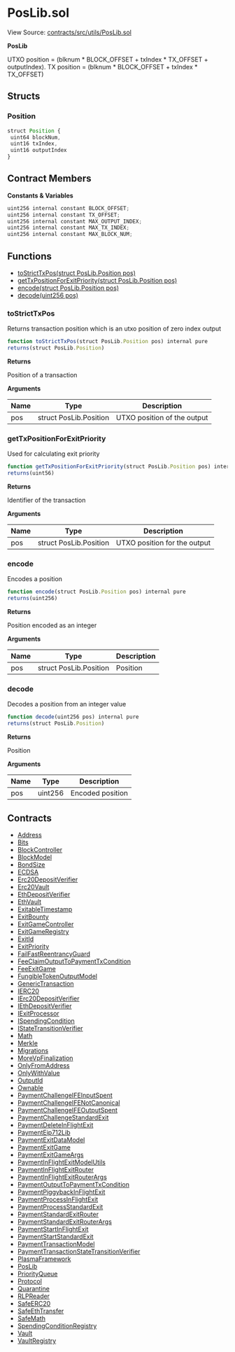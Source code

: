# PosLib.sol

View Source: [contracts/src/utils/PosLib.sol](../../contracts/src/utils/PosLib.sol)

**PosLib**

UTXO position = (blknum * BLOCK_OFFSET + txIndex * TX_OFFSET + outputIndex).
TX position = (blknum * BLOCK_OFFSET + txIndex * TX_OFFSET)

## Structs
### Position

```js
struct Position {
 uint64 blockNum,
 uint16 txIndex,
 uint16 outputIndex
}
```

## Contract Members
**Constants & Variables**

```js
uint256 internal constant BLOCK_OFFSET;
uint256 internal constant TX_OFFSET;
uint256 internal constant MAX_OUTPUT_INDEX;
uint256 internal constant MAX_TX_INDEX;
uint256 internal constant MAX_BLOCK_NUM;

```

## Functions

- [toStrictTxPos(struct PosLib.Position pos)](#tostricttxpos)
- [getTxPositionForExitPriority(struct PosLib.Position pos)](#gettxpositionforexitpriority)
- [encode(struct PosLib.Position pos)](#encode)
- [decode(uint256 pos)](#decode)

### toStrictTxPos

Returns transaction position which is an utxo position of zero index output

```js
function toStrictTxPos(struct PosLib.Position pos) internal pure
returns(struct PosLib.Position)
```

**Returns**

Position of a transaction

**Arguments**

| Name        | Type           | Description  |
| ------------- |------------- | -----|
| pos | struct PosLib.Position | UTXO position of the output | 

### getTxPositionForExitPriority

Used for calculating exit priority

```js
function getTxPositionForExitPriority(struct PosLib.Position pos) internal pure
returns(uint56)
```

**Returns**

Identifier of the transaction

**Arguments**

| Name        | Type           | Description  |
| ------------- |------------- | -----|
| pos | struct PosLib.Position | UTXO position for the output | 

### encode

Encodes a position

```js
function encode(struct PosLib.Position pos) internal pure
returns(uint256)
```

**Returns**

Position encoded as an integer

**Arguments**

| Name        | Type           | Description  |
| ------------- |------------- | -----|
| pos | struct PosLib.Position | Position | 

### decode

Decodes a position from an integer value

```js
function decode(uint256 pos) internal pure
returns(struct PosLib.Position)
```

**Returns**

Position

**Arguments**

| Name        | Type           | Description  |
| ------------- |------------- | -----|
| pos | uint256 | Encoded position | 

## Contracts

* [Address](Address.md)
* [Bits](Bits.md)
* [BlockController](BlockController.md)
* [BlockModel](BlockModel.md)
* [BondSize](BondSize.md)
* [ECDSA](ECDSA.md)
* [Erc20DepositVerifier](Erc20DepositVerifier.md)
* [Erc20Vault](Erc20Vault.md)
* [EthDepositVerifier](EthDepositVerifier.md)
* [EthVault](EthVault.md)
* [ExitableTimestamp](ExitableTimestamp.md)
* [ExitBounty](ExitBounty.md)
* [ExitGameController](ExitGameController.md)
* [ExitGameRegistry](ExitGameRegistry.md)
* [ExitId](ExitId.md)
* [ExitPriority](ExitPriority.md)
* [FailFastReentrancyGuard](FailFastReentrancyGuard.md)
* [FeeClaimOutputToPaymentTxCondition](FeeClaimOutputToPaymentTxCondition.md)
* [FeeExitGame](FeeExitGame.md)
* [FungibleTokenOutputModel](FungibleTokenOutputModel.md)
* [GenericTransaction](GenericTransaction.md)
* [IERC20](IERC20.md)
* [IErc20DepositVerifier](IErc20DepositVerifier.md)
* [IEthDepositVerifier](IEthDepositVerifier.md)
* [IExitProcessor](IExitProcessor.md)
* [ISpendingCondition](ISpendingCondition.md)
* [IStateTransitionVerifier](IStateTransitionVerifier.md)
* [Math](Math.md)
* [Merkle](Merkle.md)
* [Migrations](Migrations.md)
* [MoreVpFinalization](MoreVpFinalization.md)
* [OnlyFromAddress](OnlyFromAddress.md)
* [OnlyWithValue](OnlyWithValue.md)
* [OutputId](OutputId.md)
* [Ownable](Ownable.md)
* [PaymentChallengeIFEInputSpent](PaymentChallengeIFEInputSpent.md)
* [PaymentChallengeIFENotCanonical](PaymentChallengeIFENotCanonical.md)
* [PaymentChallengeIFEOutputSpent](PaymentChallengeIFEOutputSpent.md)
* [PaymentChallengeStandardExit](PaymentChallengeStandardExit.md)
* [PaymentDeleteInFlightExit](PaymentDeleteInFlightExit.md)
* [PaymentEip712Lib](PaymentEip712Lib.md)
* [PaymentExitDataModel](PaymentExitDataModel.md)
* [PaymentExitGame](PaymentExitGame.md)
* [PaymentExitGameArgs](PaymentExitGameArgs.md)
* [PaymentInFlightExitModelUtils](PaymentInFlightExitModelUtils.md)
* [PaymentInFlightExitRouter](PaymentInFlightExitRouter.md)
* [PaymentInFlightExitRouterArgs](PaymentInFlightExitRouterArgs.md)
* [PaymentOutputToPaymentTxCondition](PaymentOutputToPaymentTxCondition.md)
* [PaymentPiggybackInFlightExit](PaymentPiggybackInFlightExit.md)
* [PaymentProcessInFlightExit](PaymentProcessInFlightExit.md)
* [PaymentProcessStandardExit](PaymentProcessStandardExit.md)
* [PaymentStandardExitRouter](PaymentStandardExitRouter.md)
* [PaymentStandardExitRouterArgs](PaymentStandardExitRouterArgs.md)
* [PaymentStartInFlightExit](PaymentStartInFlightExit.md)
* [PaymentStartStandardExit](PaymentStartStandardExit.md)
* [PaymentTransactionModel](PaymentTransactionModel.md)
* [PaymentTransactionStateTransitionVerifier](PaymentTransactionStateTransitionVerifier.md)
* [PlasmaFramework](PlasmaFramework.md)
* [PosLib](PosLib.md)
* [PriorityQueue](PriorityQueue.md)
* [Protocol](Protocol.md)
* [Quarantine](Quarantine.md)
* [RLPReader](RLPReader.md)
* [SafeERC20](SafeERC20.md)
* [SafeEthTransfer](SafeEthTransfer.md)
* [SafeMath](SafeMath.md)
* [SpendingConditionRegistry](SpendingConditionRegistry.md)
* [Vault](Vault.md)
* [VaultRegistry](VaultRegistry.md)

